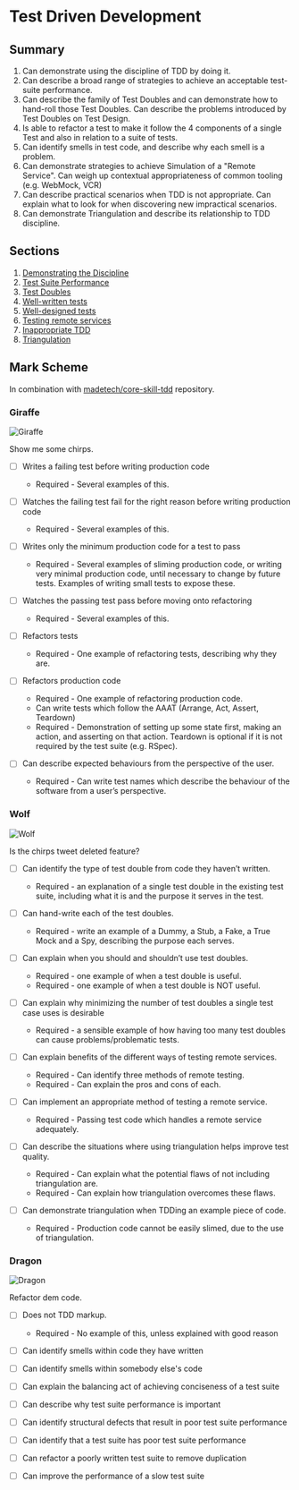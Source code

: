# Test Driven Development

## Summary

1. Can demonstrate using the discipline of TDD by doing it.
2. Can describe a broad range of strategies to achieve an acceptable test-suite performance.
3. Can describe the family of Test Doubles and can demonstrate how to hand-roll those Test Doubles. Can describe the problems introduced by Test Doubles on Test Design.
4. Is able to refactor a test to make it follow the 4 components of a single Test and also in relation to a suite of tests.
5. Can identify smells in test code, and describe why each smell is a problem.
6. Can demonstrate strategies to achieve Simulation of a "Remote Service". Can weigh up contextual appropriateness of common tooling (e.g. WebMock, VCR)
7. Can describe practical scenarios when TDD is not appropriate. Can explain what to look for when discovering new impractical scenarios.
8. Can demonstrate Triangulation and describe its relationship to TDD discipline.

## Sections

1. [Demonstrating the Discipline](./discipline.md)
2. [Test Suite Performance](./performance.md)
3. [Test Doubles](./test-doubles.md)
4. [Well-written tests](./well-written-tests.md)
5. [Well-designed tests](./well-designed-tests.md)
6. [Testing remote services](./remote-services.md)
7. [Inappropriate TDD](./inappropriate.md)
8. [Triangulation](./triangulation.md)

## Mark Scheme

In combination with [madetech/core-skill-tdd](https://github.com/madetech/core-skill-tdd) repository.

### Giraffe

![Giraffe](./giraffe.jpg)

Show me some chirps.

- [ ] Writes a failing test before writing production code
  - Required - Several examples of this.

- [ ] Watches the failing test fail for the right reason before writing production code
  - Required - Several examples of this.

- [ ] Writes only the minimum production code for a test to pass
  - Required - Several examples of sliming production code, or writing very minimal production code, until necessary to change by future tests. Examples of writing small tests to expose these.

- [ ] Watches the passing test pass before moving onto refactoring
  - Required - Several examples of this.

- [ ] Refactors tests
  - Required - One example of refactoring tests, describing why they are.

- [ ] Refactors production code
  - Required - One example of refactoring production code.
  - Can write tests which follow the AAAT (Arrange, Act, Assert, Teardown)
  - Required - Demonstration of setting up some state first, making an action, and asserting on that action. Teardown is optional if it is not required by the test suite (e.g. RSpec).

- [ ] Can describe expected behaviours from the perspective of the user.
  - Required - Can write test names which describe the behaviour of the software from a user’s perspective.

### Wolf

![Wolf](./wolf.jpg)

Is the chirps tweet deleted feature?

- [ ] Can identify the type of test double from code they haven’t written.
  - Required - an explanation of a single test double in the existing test suite, including what it is and the purpose it serves in the test.

- [ ] Can hand-write each of the test doubles.
  - Required - write an example of a Dummy, a Stub, a Fake, a True Mock and a Spy, describing the purpose each serves.

- [ ] Can explain when you should and shouldn’t use test doubles.
  - Required - one example of when a test double is useful.
  - Required - one example of when a test double is NOT useful.

- [ ] Can explain why minimizing the number of test doubles a single test case uses is desirable
  - Required - a sensible example of how having too many test doubles can cause problems/problematic tests.

- [ ] Can explain benefits of the different ways of testing remote services.
  - Required - Can identify three methods of remote testing.
  - Required - Can explain the pros and cons of each.

- [ ] Can implement an appropriate method of testing a remote service.
  - Required - Passing test code which handles a remote service adequately.

- [ ] Can describe the situations where using triangulation helps improve test quality.
  - Required - Can explain what the potential flaws of not including triangulation are.
  - Required - Can explain how triangulation overcomes these flaws.

- [ ] Can demonstrate triangulation when TDDing an example piece of code.
  - Required - Production code cannot be easily slimed, due to the use of triangulation.

### Dragon

![Dragon](./dragon.jpg)

Refactor dem code.

- [ ] Does not TDD markup.
  - Required - No example of this, unless explained with good reason

- [ ] Can identify smells within code they have written

- [ ] Can identify smells within somebody else's code

- [ ] Can explain the balancing act of achieving conciseness of a test suite

- [ ] Can describe why test suite performance is important

- [ ] Can identify structural defects that result in poor test suite performance

- [ ] Can identify that a test suite has poor test suite performance

- [ ] Can refactor a poorly written test suite to remove duplication

- [ ] Can improve the performance of a slow test suite
